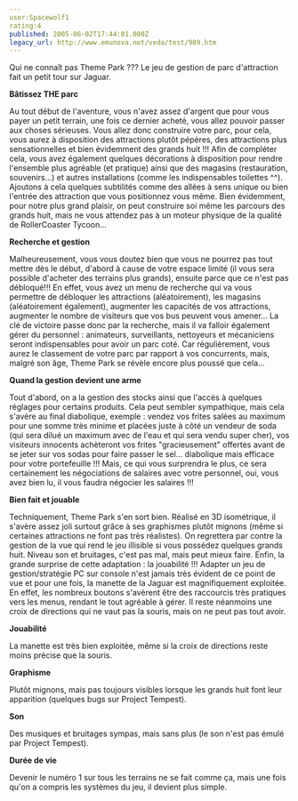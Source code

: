 ```yaml
---
user:Spacewolf1
rating:4
published: 2005-06-02T17:44:01.000Z
legacy_url: http://www.emunova.net/veda/test/989.htm
---
```

Qui ne connaît pas Theme Park ??? Le jeu de gestion de parc d'attraction fait un petit tour sur Jaguar.  

  

**Bâtissez THE parc**  

Au tout début de l'aventure, vous n'avez assez d'argent que pour vous payer un petit terrain, une fois ce dernier acheté, vous allez pouvoir passer aux choses sérieuses. Vous allez donc construire votre parc, pour cela, vous aurez à disposition des attractions plutôt pépères, des attractions plus sensationnelles et bien évidemment des grands huit !!! Afin de compléter cela, vous avez également quelques décorations à disposition pour rendre l'ensemble plus agréable (et pratique) ainsi que des magasins (restauration, souvenirs...) et autres installations (comme les indispensables toilettes ^^). Ajoutons à cela quelques subtilités comme des allées à sens unique ou bien l'entrée des attraction que vous positionnez vous même. Bien évidemment, pour notre plus grand plaisir, on peut construire soi même les parcours des grands huit, mais ne vous attendez pas à un moteur physique de la qualité de RollerCoaster Tycoon...  

  

**Recherche et gestion**  

Malheureusement, vous vous doutez bien que vous ne pourrez pas tout mettre dès le début, d'abord à cause de votre espace limité (il vous sera possible d'acheter des terrains plus grands), ensuite parce que ce n'est pas débloqué!!! En effet, vous avez un menu de recherche qui va vous permettre de débloquer les attractions (aléatoirement), les magasins (aléatoirement également), augmenter les capacités de vos attractions, augmenter le nombre de visiteurs que vos bus peuvent vous amener... La clé de victoire passe donc par la recherche, mais il va falloir également gérer du personnel : animateurs, surveillants, nettoyeurs et mécaniciens seront indispensables pour avoir un parc coté. Car régulièrement, vous aurez le classement de votre parc par rapport à vos concurrents, mais, malgré son âge, Theme Park se révèle encore plus poussé que cela...  

  

**Quand la gestion devient une arme**  

Tout d'abord, on a la gestion des stocks ainsi que l'accès à quelques réglages pour certains produits. Cela peut sembler sympathique, mais cela s'avère au final diabolique, exemple : vendez vos frites salées au maximum pour une somme très minime et placées juste à côté un vendeur de soda (qui sera dilué un maximum avec de l'eau et qui sera vendu super cher), vos visiteurs innocents achèteront vos frites "gracieusement" offertes avant de se jeter sur vos sodas pour faire passer le sel... diabolique mais efficace pour votre portefeuille !!! Mais, ce qui vous surprendra le plus, ce sera certainement les négociations de salaires avec votre personnel, oui, vous avez bien lu, il vous faudra négocier les salaires !!!  

  

**Bien fait et jouable**  

Techniquement, Theme Park s'en sort bien. Réalisé en 3D isométrique, il s'avère assez joli surtout grâce à ses graphismes plutôt mignons (même si certaines attractions ne font pas très réalistes). On regrettera par contre la gestion de la vue qui rend le jeu illisible si vous possédez quelques grands huit. Niveau son et bruitages, c'est pas mal, mais peut mieux faire. Enfin, la grande surprise de cette adaptation : la jouabilité !!! Adapter un jeu de gestion/stratégie PC sur console n'est jamais très évident de ce point de vue et pour une fois, la manette de la Jaguar est magnifiquement exploitée. En effet, les nombreux boutons s'avèrent être des raccourcis très pratiques vers les menus, rendant le tout agréable à gérer. Il reste néanmoins une croix de directions qui ne vaut pas la souris, mais on ne peut pas tout avoir.  

  

  

**Jouabilité**  

La manette est très bien exploitée, même si la croix de directions reste moins précise que la souris.  

**Graphisme**  

Plutôt mignons, mais pas toujours visibles lorsque les grands huit font leur apparition (quelques bugs sur Project Tempest).  

**Son**  

Des musiques et bruitages sympas, mais sans plus (le son n'est pas émulé par Project Tempest).  

**Durée de vie**  

Devenir le numéro 1 sur tous les terrains ne se fait comme ça, mais une fois qu'on a compris les systèmes du jeu, il devient plus simple.